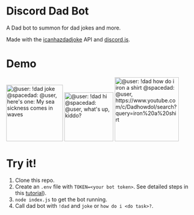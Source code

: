# Discord Dad Bot

A Dad bot to summon for dad jokes and more.

Made with the [icanhazdadjoke](https://icanhazdadjoke.com) API and [discord.js](https://discord.js.org/#/docs/main/stable/general/welcome).

# Demo

<img src="https://github.com/maggiey22/first-discord-bot/blob/main/pics/dadjoke.png" height=150
  title="A dad joke" alt="@user: !dad joke @spacedad: @user, here's one: My sea sickness comes in waves">
<img src="https://github.com/maggiey22/first-discord-bot/blob/main/pics/hi.png" height=130
  title="Dad bot says hi" alt="@user: !dad hi @spacedad: @user, what's up, kiddo?">
<img src="https://github.com/maggiey22/first-discord-bot/blob/main/pics/how-do-i.png" height=170
  title="Dad bot replies with YouTube video on how to iron a shirt" alt="@user: !dad how do i iron a shirt @spacedad: @user, https://www.youtube.com/c/DadhowdoI/search?query=iron%20a%20shirt">

# Try it!
1. Clone this repo.
2. Create an `.env` file with `TOKEN=<your bot token>`. See detailed steps in this [tutorial](https://www.sitepoint.com/discord-bot-node-js/)).
3. `node index.js` to get the bot running.
4. Call dad bot with `!dad` and `joke` or `how do i <do task>?`.
